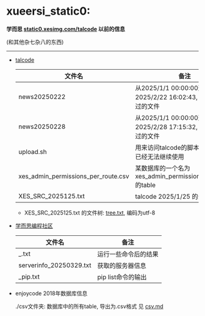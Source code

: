 # xueersi_static0:

**学而思 [static0.xesimg.com/talcode](https://static0.xesimg.com/talcode) 以前的信息**

(和其他杂七杂八的东西)

___

* [talcode](https://static0.xesimg.com/talcode/)

    | 文件名                                 | 备注                                                    |
    |-------------------------------------|-------------------------------------------------------|
    | news20250222                        | 从2025/1/1 00:00:00到 2025/2/22 16:02:43, talcode修改过的文件 |
    | news20250228                        | 从2025/1/1 00:00:00到 2025/2/28 17:15:32, talcode修改过的文件 |
    | upload.sh                           | 用来访问talcode的脚本, 现在aksk已经无法继续使用                        |
    | xes_admin_permissions_per_route.csv | 某数据库的一个名为xes_admin_permissions_per_route的table        |
    | XES_SRC_2025125.txt                 | talcode 2025/1/25 的全部内容                               |

    * XES_SRC_2025125.txt 的文件树: [tree.txt](https://livefile.xesimg.com/programme/python_assets/ce641c0e67a86233b004ef8a7e1a16ed.txt), 编码为utf-8

* [学而思编程社区](https://code.xueersi.com/)

  | 文件名                     | 备注            |
  |-------------------------|---------------|
  | _.txt                   | 运行一些命令后的结果    |
  | serverinfo_20250329.txt | 获取的服务器信息      |
  | _pip.txt                | pip list命令的输出 |

* enjoycode 2018年数据库信息

  ./csv文件夹: 数据库中的所有table, 导出为.csv格式
  见 [csv.md](csv.md)
